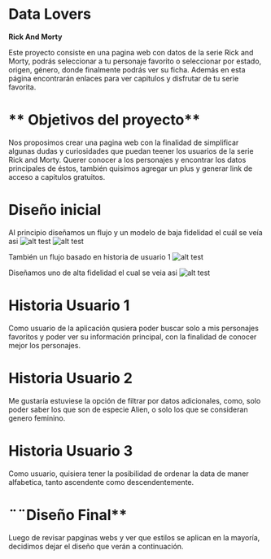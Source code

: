 # **Data Lovers**
**Rick And Morty**

Este proyecto consiste en una pagina web con datos de la serie Rick and Morty, podrás seleccionar a tu personaje favorito o seleccionar por estado, origen, género, donde  finalmente podrás ver su ficha.
Además en esta página encontrarán enlaces para ver capitulos y disfrutar de tu serie favorita. 

# ** Objetivos del proyecto**
Nos proposimos crear una pagina web con la finalidad de simplificar algunas dudas y curiosidades que puedan teener los usuarios de la serie Rick and Morty. Querer conocer a los personajes y encontrar los datos principales de éstos, también quisimos agregar un plus y  generar link de acceso a capitulos gratuitos. 
# **Diseño inicial**
Al principio diseñamos un flujo y un modelo de baja fidelidad el cuál se veía asi
![alt test](http://www.imagenonline.com/imagenes/2/1501-2b5e935c1b824e2a274054366391dfa611785ab6.jpg)
![alt test](http://www.imagenonline.com/imagenes/2/1502-347d5af6614c06fa836083ebd424605814a65fd9.jpg)

También un flujo basado en historia de usuario 1
![alt test](http://www.imagenonline.com/imagenes/2/1504-b365445e832c3b52cf852a0c857f79c22459f9bb.jpg)

Diseñamos uno de alta fidelidad el cual se veia asi
![alt test](http://www.imagenonline.com/imagenes/2/1505-e9b9753615a137397b927125a17a1068e89933e9.jpg)

# **Historia Usuario 1**
 Como usuario de la aplicación qusiera poder buscar solo a mis personajes favoritos y poder ver su información principal, con la finalidad de conocer mejor los personajes.
# **Historia Usuario 2**
Me gustaría estuviese la opción de filtrar por datos adicionales, como, solo poder saber los que son de especie Alien, o solo los que se consideran genero feminino. 
# **Historia Usuario 3**
Como usuario, quisiera tener la posibilidad de ordenar la data de maner alfabetica, tanto ascendente como descendentemente. 
# ¨¨Diseño Final**
Luego de revisar papginas webs y ver que estilos se aplican en la mayoría, decidimos dejar el diseño que verán a continuación.




  
